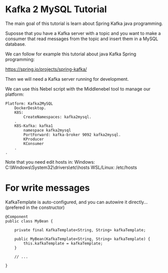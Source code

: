 

# Kafka 2 MySQL Tutorial

The main goal of this tutorial is learn about Spring Kafka java programming.

Suposse that you have a Kafka server with a topic and you want to make a consumer that read messages from the topic and insert them in a MySQL database.

We can follow for example this tutorial about java Kafka Spring programming:

https://spring.io/projects/spring-kafka/

Then we will need a Kafka server running for development.

We can use this Nebel script with the Middlenebel tool to manage our platform:

```
Platform: Kafka2MySQL
    DockerDesktop.
    K8S:
        CreateNamespaces: kafka2mysql.
    .
    K8S-Kafka: kafka1
        namespace kafka2mysql
        PortForward: kafka-broker 9092 kafka2mysql.
        KProducer
        KConsumer
    .
.

```
Note that you need edit hosts in:
Windows: C:\Windows\System32\drivers\etc\hosts
WSL/Linux: /etc/hosts

# For write messages
KafkaTemplate is auto-configured, and you can autowire it directly... (prefered in the constructor)
```
@Component
public class MyBean {

    private final KafkaTemplate<String, String> kafkaTemplate;

    public MyBean(KafkaTemplate<String, String> kafkaTemplate) {
        this.kafkaTemplate = kafkaTemplate;
    }

    // ...

}
```
